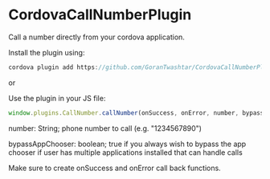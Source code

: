 CordovaCallNumberPlugin
=======================

Call a number directly from your cordova application.

Install the plugin using:

``` java
cordova plugin add https://github.com/GoranTwashtar/CordovaCallNumberPlugin.git
```

or

Use the plugin in your JS file:
``` javascript
window.plugins.CallNumber.callNumber(onSuccess, onError, number, bypassAppChooser);
```

number: String; phone number to call (e.g. "1234567890")

bypassAppChooser: boolean; true if you always wish to bypass the app chooser if user has multiple applications installed that can handle calls

Make sure to create onSuccess and onError call back functions.
